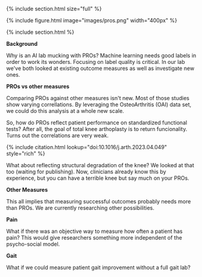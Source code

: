 ---
---

{% include section.html size="full" %}

{% include figure.html image="images/pros.png" width="400px" %}

{% include section.html %}

**Background**

Why is an AI lab mucking with PROs? Machine learning needs good labels in order to work its wonders. Focusing on label quality is critical. In our lab we've both looked at existing outcome measures as well as investigate new ones.

**PROs vs other measures**

Comparing PROs against other measures isn't new. Most of those studies show varying correllations. By leveraging the OsteoArthritis (OAI) data set, we could do this analysis at a whole new scale. 

So, how do PROs reflect patient performance on standardized functional tests? After all, the goal of total knee arthoplasty is to return funcionality. Turns out the correlations are very weak.

{% include citation.html lookup="doi:10.1016/j.arth.2023.04.049" style="rich" %}

What about reflecting structural degradation of the knee? We looked at that too (waiting for publishing). Now, clinicians already know this by experience, but you can have a terrible knee but say much on your PROs.

**Other Measures**

This all implies that measuring successful outcomes probably needs more than PROs. We are currently researching other possibilities.

**Pain**

What if there was an objective way to measure how often a patient has pain? This would give researchers something more independent of the psycho-social model.

**Gait**

What if we could measure patient gait improvement without a full gait lab?
